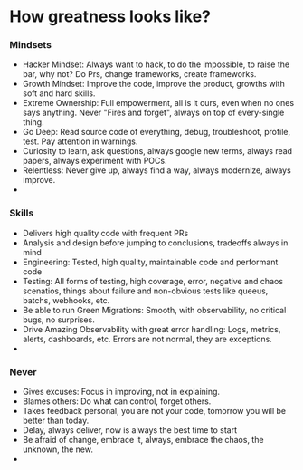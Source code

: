 # How greatness looks like?

### Mindsets

* Hacker Mindset: Always want to hack, to do the impossible, to raise the bar, why not? Do Prs, change frameworks, create frameworks.
* Growth Mindset: Improve the code, improve the product, growths with soft and hard skills.
* Extreme Ownership: Full empowerment, all is it ours, even when no ones says anything. Never "Fires and forget", always on top of every-single thing.
* Go Deep: Read source code of everything, debug, troubleshoot, profile, test. Pay attention in warnings.
* Curiosity to learn, ask questions, always google new terms, always read papers, always experiment with POCs.
* Relentless: Never give up, always find a way, always modernize, always improve.
* 

### Skills

* Delivers high quality code with frequent PRs
* Analysis and design before jumping to conclusions, tradeoffs always in mind
* Engineering: Tested, high quality, maintainable code and performant code
* Testing: All forms of testing, high coverage, error, negative and chaos scenatios, things about failure and non-obvious tests like queeus, batchs, webhooks, etc.
* Be able to run Green Migrations: Smooth, with observability, no critical bugs, no surprises.
* Drive Amazing Observability with great error handling: Logs, metrics, alerts, dashboards, etc. Errors are not normal, they are exceptions.
* 

### Never

 * Gives excuses: Focus in improving, not in explaining.
 * Blames others: Do what can control, forget others.
 * Takes feedback personal, you are not your code, tomorrow you will be better than today.
 * Delay, always deliver, now is always the best time to start
 * Be afraid of change, embrace it, always, embrace the chaos, the unknown, the new.
 * 